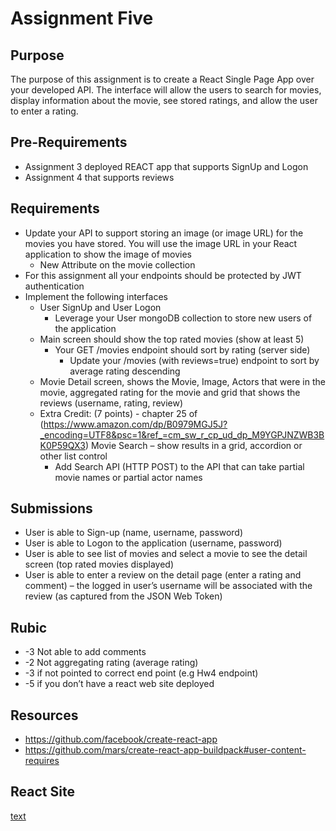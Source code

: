 # Assignment Five
## Purpose

The purpose of this assignment is to create a React Single Page App over your developed API.  The interface will allow the users to search for movies, display information about the movie, see stored ratings, and allow the user to enter a rating.

## Pre-Requirements
- Assignment 3 deployed REACT app that supports SignUp and Logon
- Assignment 4 that supports reviews

## Requirements
- Update your API to support storing an image (or image URL) for the movies you have stored.  You will use the image URL in your React application to show the image of movies
    - New Attribute on the movie collection
- For this assignment all your endpoints should be protected by JWT authentication
- Implement the following interfaces
    - User SignUp and User Logon
        - Leverage your User mongoDB collection to store new users of the application
    - Main screen should show the top rated movies (show at least 5)
        - Your GET /movies endpoint should sort by rating (server side)
            - Update your /movies (with reviews=true) endpoint to sort by average rating descending
    - Movie Detail screen, shows the Movie, Image, Actors that were in the movie, aggregated rating for the movie and grid that shows the reviews (username, rating, review)
    - Extra Credit: (7 points) - chapter 25 of (https://www.amazon.com/dp/B0979MGJ5J?_encoding=UTF8&psc=1&ref_=cm_sw_r_cp_ud_dp_M9YGPJNZWB3BK0P59QX3) Movie Search – show results in a grid, accordion or other list control
        - Add Search API (HTTP POST) to the API that can take partial movie names or partial actor names

## Submissions
- User is able to Sign-up (name, username, password)
- User is able to Logon to the application (username, password)
- User is able to see list of movies and select a movie to see the detail screen (top rated movies displayed)
- User is able to enter a review on the detail page (enter a rating and comment) – the logged in user’s username will be associated with the review (as captured from the JSON Web Token)

## Rubic
- -3 Not able to add comments
- -2 Not aggregating rating (average rating)
- -3 if not pointed to correct end point (e.g Hw4 endpoint)
- -5 if you don’t have a react web site deployed 

## Resources
- https://github.com/facebook/create-react-app
- https://github.com/mars/create-react-app-buildpack#user-content-requires

## React Site
[text](https://csc3916-react-duclingg.onrender.com)